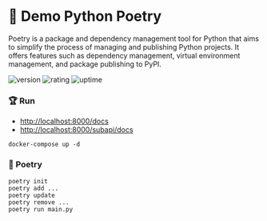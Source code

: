 # 🎉 Demo Python Poetry

Poetry is a package and dependency management tool for Python that aims to simplify the process of managing and publishing Python projects. It offers features such as dependency management, virtual environment management, and package publishing to PyPI.

![version](https://img.shields.io/badge/version-1.0-blue)
![rating](https://img.shields.io/badge/rating-★★★★★-yellow)
![uptime](https://img.shields.io/badge/uptime-100%25-brightgreen)

### 🏆 Run

- [http://localhost:8000/docs](http://localhost:8000/docs)
- [http://localhost:8000/subapi/docs](http://localhost:8000/subapi/docs)

```shell
docker-compose up -d
```

### 🚀 Poetry

```shell
poetry init
poetry add ...
poetry update
poetry remove ...
poetry run main.py
```

